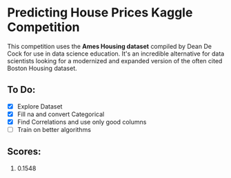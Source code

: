# Predicting House Prices Kaggle Competition

This competition uses the **Ames Housing dataset** compiled by Dean De Cock for use in data science education. It's an incredible alternative for data scientists looking for a modernized and expanded version of the often cited Boston Housing dataset.

## To Do:

- [x] Explore Dataset
- [x] Fill na and convert Categorical
- [x] Find Correlations and use only good columns
- [ ] Train on better algorithms

## Scores:

1. 0.1548
